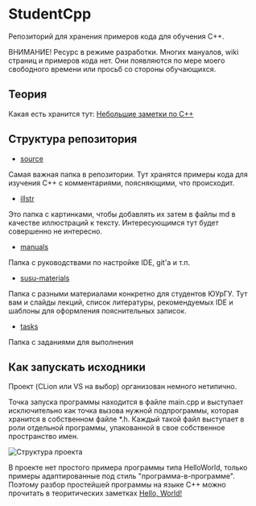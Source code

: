 # StudentCpp
Репозиторий для хранения примеров кода для обучения С++.

ВНИМАНИЕ! Ресурс в режиме разработки. Многих мануалов, wiki страниц и примеров кода нет. Они появляются по мере моего свободного времени или просьб со стороны обучающихся.

## Теория
Какая есть хранится тут: [Небольшие заметки по С++](https://github.com/StriderAJR/StudentCpp/wiki)

## Структура репозитория
* [source](https://github.com/StriderAJR/StudentCpp/tree/master/source)

Самая важная папка в репозитории. Тут хранятся примеры кода для изучения С++ с комментариями, поясняющими, что происходит.
* [illstr](https://github.com/StriderAJR/StudentCpp/tree/master/illustr)

Это папка с картинками, чтобы добавлять их затем в файлы md в качестве иллюстраций к тексту. Интересующимся тут будет совершенно не интересно.
* [manuals](https://github.com/StriderAJR/StudentCpp/tree/master/manuals)

Папка с руководствами по настройке IDE, git'a и т.п.
* [susu-materials](https://github.com/StriderAJR/StudentCpp/tree/master/susu-materials)

Папка с разными материалами конкретно для студентов ЮУрГУ. Тут вам и слайды лекций, список литературы, рекомендуемых IDE и шаблоны для оформления пояснительных записок.
* [tasks](https://github.com/StriderAJR/StudentCpp/tree/master/tasks)

Папка с заданиями для выполнения

## Как запускать исходники
Проект (CLion или VS на выбор) организован немного нетипично.

Точка запуска программы находится в файле main.cpp и выступает исключительно как точка вызова нужной подпрограммы, которая хранится в собственном файле *.h. Каждый такой файл выступает в роли отдельной программы, упакованной в свое собственное пространство имен.

![Структура проекта](https://github.com/StriderAJR/StudentCpp/blob/master/illustr/Структура%20проекта.png)

В проекте нет простого примера программы типа HelloWorld, только примеры адаптированные под стиль "программа-в-программе". Поэтому разбор простейшей программы на языке С++ можно прочитать в теоритических заметках [Hello, World!](https://github.com/StriderAJR/StudentCpp/wiki/basics_02_hello-world-program)
